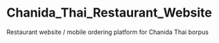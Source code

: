 # Chanida_Thai_Restaurant_Website
Restaurant website / mobile ordering platform for Chanida Thai
borpus

